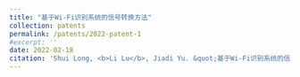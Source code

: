 ```yaml
---
title: "基于Wi-Fi识别系统的信号转换方法"
collection: patents
permalink: /patents/2022-patent-1
#excerpt: ''
date: 2022-02-18
citation: 'Shui Long, <b>Li Lu</b>, Jiadi Yu. &quot;基于Wi-Fi识别系统的信号转换方法.&quot; <i>ZL202011043349.5</i>. 2022. China.'
---
```




